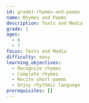 ```yaml
---
id: grade1-rhymes-and-poems
name: Rhymes and Poems
description: Texts and Media
grade: 1
ages:
  - 6
  - 7
focus: Texts and Media
difficulty: easy
learning_objectives:
  - Recognize rhymes
  - Complete rhymes
  - Recite short poems
  - Enjoy rhythmic language
prerequisites: []
---
```


